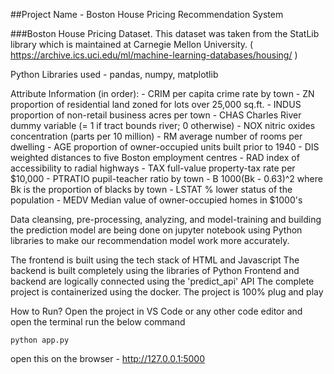 ##Project Name - Boston House Pricing Recommendation System



###Boston House Pricing Dataset. 
This dataset was taken from the StatLib library which is maintained at Carnegie Mellon University. ( https://archive.ics.uci.edu/ml/machine-learning-databases/housing/ )


Python Libraries used - pandas, numpy, matplotlib


Attribute Information (in order):
        - CRIM     per capita crime rate by town
        - ZN       proportion of residential land zoned for lots over 25,000 sq.ft.
        - INDUS    proportion of non-retail business acres per town
        - CHAS     Charles River dummy variable (= 1 if tract bounds river; 0 otherwise)
        - NOX      nitric oxides concentration (parts per 10 million)
        - RM       average number of rooms per dwelling
        - AGE      proportion of owner-occupied units built prior to 1940
        - DIS      weighted distances to five Boston employment centres
        - RAD      index of accessibility to radial highways
        - TAX      full-value property-tax rate per $10,000
        - PTRATIO  pupil-teacher ratio by town
        - B        1000(Bk - 0.63)^2 where Bk is the proportion of blacks by town
        - LSTAT    % lower status of the population
        - MEDV     Median value of owner-occupied homes in $1000's




Data cleansing, pre-processing, analyzing, and model-training and building the prediction model are being done on jupyter notebook using Python libraries to make our recommendation model work more accurately. 

The frontend is built using the tech stack of HTML and Javascript
The backend is built completely using the libraries of Python
Frontend and backend are logically connected using the 'predict_api' API
The complete project is containerized using the docker. The project is 100% plug and play


How to Run? 
Open the project in VS Code or any other code editor and open the terminal run the below command
```
python app.py
```

open this on the browser - http://127.0.0.1:5000

